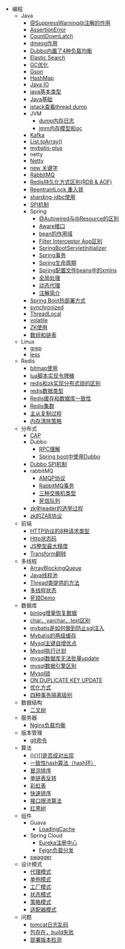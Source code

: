 - 编程
  - Java
    - [@SuppressWarning@注解的作用](编程/Java/%5C%40SuppressWarning@注解的作用.md)
    - [AssertionError](编程/Java/AssertionError.md)
    - [CountDownLatch](编程/Java/CountDownLatch.md)
    - [dmesg作用](编程/Java/dmesg作用.md)
    - [Dubbo内置了4种负载均衡](编程/Java/Dubbo内置了4种负载均衡.md)
    - [Elastic Search](编程/Java/Elastic%20Search.md)
    - [GC优化](编程/Java/GC优化.md)
    - [Gson](编程/Java/Gson.md)
    - [HashMap](编程/Java/HashMap.md)
    - [Java IO](编程/Java/Java%20IO.md)
    - [java基本类型](编程/Java/java基本类型.md)
    - [Java基础](编程/Java/Java基础.md)
    - [jstack查看thread dump](编程/Java/jstack查看thread%20dump.md)
    - JVM
      - [dump内存日志](编程/Java/JVM/dump内存日志.md)
      - [jmm内存模型和gc](编程/Java/JVM/jmm内存模型和gc.md)
    - [Kafka](编程/Java/Kafka.md)
    - [List.toArray()](编程/Java/List.toArray().md)
    - [mybatis-plus](编程/Java/mybatis-plus.md)
    - netty
    - [Netty](编程/Java/Netty.md)
    - [new 关键字](编程/Java/new%20关键字.md)
    - [RabbitMQ](编程/Java/RabbitMQ.md)
    - [Redis持久化方式区别(RDB & AOF)](编程/Java/Redis持久化方式区别(RDB%20&%20AOF).md)
    - [ReentrantLock 重入锁](编程/Java/ReentrantLock%20重入锁.md)
    - [sharding-jdbc使用](编程/Java/sharding-jdbc使用.md)
    - [SPI机制](编程/Java/SPI机制.md)
    - Spring
      - [@Autowired与@Resource的区别](编程/Java/Spring/%5C%40Autowired与@Resource的区别.md)
      - [Aware接口](编程/Java/Spring/Aware接口.md)
      - [bean的作用域](编程/Java/Spring/bean的作用域.md)
      - [Filter Interceptor Aop区别](编程/Java/Spring/Filter%20Interceptor%20Aop区别.md)
      - [SpringBootServletInitializer](编程/Java/Spring/SpringBootServletInitializer.md)
      - [Spring事务](编程/Java/Spring/Spring事务.md)
      - [Spring生命周期](编程/Java/Spring/Spring生命周期.md)
      - [Spring配置文件beans中的xmlns](编程/Java/Spring/Spring配置文件beans中的xmlns.md)
      - [全局处理](编程/Java/Spring/全局处理.md)
      - [动态代理](编程/Java/Spring/动态代理.md)
      - [注解简介](编程/Java/Spring/注解简介.md)
    - [Spring Boot热部署方式](编程/Java/Spring%20Boot热部署方式.md)
    - [synchronized](编程/Java/synchronized.md)
    - [ThreadLocal](编程/Java/ThreadLocal.md)
    - [volatile](编程/Java/volatile.md)
    - [ZK使用](编程/Java/ZK使用.md)
    - [数组和链表](编程/Java/数组和链表.md)
  - Linux
    - [grep](编程/Linux/grep.md)
    - [less](编程/Linux/less.md)
  - Redis
    - [bitmap使用](编程/Redis/bitmap使用.md)
    - [lua脚本实现令牌桶](编程/Redis/lua脚本实现令牌桶.md)
    - [redis和zk实现分布式锁的区别](编程/Redis/redis和zk实现分布式锁的区别.md)
    - [redis数据类型](编程/Redis/redis数据类型.md)
    - [Redis缓存和数据库一致性](编程/Redis/Redis缓存和数据库一致性.md)
    - [Redis集群](编程/Redis/Redis集群.md)
    - [主从复制过程](编程/Redis/主从复制过程.md)
    - [内存清除策略](编程/Redis/内存清除策略.md)
  - 分布式
    - [CAP](编程/分布式/CAP.md)
    - Dubbo
      - [RPC理解](编程/分布式/Dubbo/RPC理解.md)
      - [Spring boot中使用Dubbo](编程/分布式/Dubbo/Spring%20boot中使用Dubbo.md)
    - [Dubbo SPI机制](编程/分布式/Dubbo%20SPI机制.md)
    - rabbitMQ
      - [AMQP协议](编程/分布式/rabbitMQ/AMQP协议.md)
      - [RabbitMQ事务](编程/分布式/rabbitMQ/RabbitMQ事务.md)
      - [三种交换机类型](编程/分布式/rabbitMQ/三种交换机类型.md)
      - [死信队列](编程/分布式/rabbitMQ/死信队列.md)
    - [zk中leader的选举过程](编程/分布式/zk中leader的选举过程.md)
    - [zk的ZAB协议](编程/分布式/zk的ZAB协议.md)
  - 前端
    - [HTTP协议的8种请求类型](编程/前端/HTTP协议的8种请求类型.md)
    - [Http状态码](编程/前端/Http状态码.md)
    - [JS整型最大精度](编程/前端/JS整型最大精度.md)
    - [Transform翻转](编程/前端/Transform翻转.md)
  - 多线程
    - [ArrayBlockingQueue](编程/多线程/ArrayBlockingQueue.md)
    - [Java线程池](编程/多线程/Java线程池.md)
    - [Thread类提供的方法](编程/多线程/Thread类提供的方法.md)
    - [多线程状态](编程/多线程/多线程状态.md)
    - [死锁Demo](编程/多线程/死锁Demo.md)
  - 数据库
    - [binlog增量恢复数据](编程/数据库/binlog增量恢复数据.md)
    - [char、varchar、text区别](编程/数据库/char、varchar、text区别.md)
    - [mybatis是如何做到防止sql注入](编程/数据库/mybatis是如何做到防止sql注入.md)
    - [Mybatis的两级缓存](编程/数据库/Mybatis的两级缓存.md)
    - [Mysql主键自增优点](编程/数据库/Mysql主键自增优点.md)
    - [Mysql执行计划](编程/数据库/Mysql执行计划.md)
    - [mysql数据库无法批量update](编程/数据库/mysql数据库无法批量update.md)
    - [mysql数据引擎区别](编程/数据库/mysql数据引擎区别.md)
    - [Mysql锁](编程/数据库/Mysql锁.md)
    - [ON DUPLICATE KEY UPDATE](编程/数据库/ON%20DUPLICATE%20KEY%20UPDATE.md)
    - [优化方式](编程/数据库/优化方式.md)
    - [四种事务隔离级别](编程/数据库/四种事务隔离级别.md)
  - 数据结构
    - [二叉树](编程/数据结构/二叉树.md)
  - 服务器
    - [Nginx负载均衡](编程/服务器/Nginx负载均衡.md)
  - 版本管理
    - [git命令](编程/版本管理/git命令.md)
  - 算法
    - [(){}[]是否成对出现](编程/算法/(){}[]是否成对出现.md)
    - [一致性hash算法（hash环）](编程/算法/一致性hash算法（hash环）.md)
    - [冒泡排序](编程/算法/冒泡排序.md)
    - [单链表反转](编程/算法/单链表反转.md)
    - [彩虹表](编程/算法/彩虹表.md)
    - [快速排序](编程/算法/快速排序.md)
    - [接口限流算法](编程/算法/接口限流算法.md)
    - [红黑树](编程/算法/红黑树.md)
  - 组件
    - Guava
      - [LoadingCache](编程/组件/Guava/LoadingCache.md)
    - Spring Cloud
      - [Eureka注册中心](编程/组件/Spring%20Cloud/Eureka注册中心.md)
      - [Feign负载分发](编程/组件/Spring%20Cloud/Feign负载分发.md)
    - [swagger](编程/组件/swagger.md)
  - 设计模式
    - [代理模式](编程/设计模式/代理模式.md)
    - [单例模式](编程/设计模式/单例模式.md)
    - [工厂模式](编程/设计模式/工厂模式.md)
    - [状态模式](编程/设计模式/状态模式.md)
    - [策略模式](编程/设计模式/策略模式.md)
    - [适配器模式](编程/设计模式/适配器模式.md)
  - 问题
    - [tomcat日志乱码](编程/问题/tomcat日志乱码.md)
    - [包存在，build失败](编程/问题/包存在，build失败.md)
    - [部署版本检测](编程/问题/部署版本检测.md)
